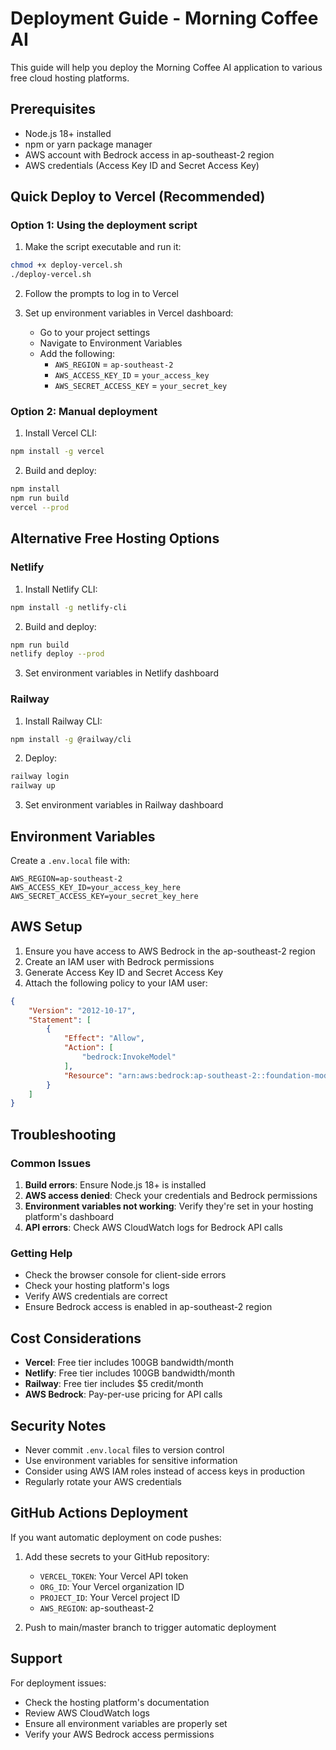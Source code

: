 # Deployment Guide - Morning Coffee AI

This guide will help you deploy the Morning Coffee AI application to various free cloud hosting platforms.

## Prerequisites

- Node.js 18+ installed
- npm or yarn package manager
- AWS account with Bedrock access in ap-southeast-2 region
- AWS credentials (Access Key ID and Secret Access Key)

## Quick Deploy to Vercel (Recommended)

### Option 1: Using the deployment script

1. Make the script executable and run it:
```bash
chmod +x deploy-vercel.sh
./deploy-vercel.sh
```

2. Follow the prompts to log in to Vercel

3. Set up environment variables in Vercel dashboard:
   - Go to your project settings
   - Navigate to Environment Variables
   - Add the following:
     - `AWS_REGION` = `ap-southeast-2`
     - `AWS_ACCESS_KEY_ID` = `your_access_key`
     - `AWS_SECRET_ACCESS_KEY` = `your_secret_key`

### Option 2: Manual deployment

1. Install Vercel CLI:
```bash
npm install -g vercel
```

2. Build and deploy:
```bash
npm install
npm run build
vercel --prod
```

## Alternative Free Hosting Options

### Netlify

1. Install Netlify CLI:
```bash
npm install -g netlify-cli
```

2. Build and deploy:
```bash
npm run build
netlify deploy --prod
```

3. Set environment variables in Netlify dashboard

### Railway

1. Install Railway CLI:
```bash
npm install -g @railway/cli
```

2. Deploy:
```bash
railway login
railway up
```

3. Set environment variables in Railway dashboard

## Environment Variables

Create a `.env.local` file with:

```env
AWS_REGION=ap-southeast-2
AWS_ACCESS_KEY_ID=your_access_key_here
AWS_SECRET_ACCESS_KEY=your_secret_key_here
```

## AWS Setup

1. Ensure you have access to AWS Bedrock in the ap-southeast-2 region
2. Create an IAM user with Bedrock permissions
3. Generate Access Key ID and Secret Access Key
4. Attach the following policy to your IAM user:

```json
{
    "Version": "2012-10-17",
    "Statement": [
        {
            "Effect": "Allow",
            "Action": [
                "bedrock:InvokeModel"
            ],
            "Resource": "arn:aws:bedrock:ap-southeast-2::foundation-model/anthropic.claude-3-haiku-20240307-v1:0"
        }
    ]
}
```

## Troubleshooting

### Common Issues

1. **Build errors**: Ensure Node.js 18+ is installed
2. **AWS access denied**: Check your credentials and Bedrock permissions
3. **Environment variables not working**: Verify they're set in your hosting platform's dashboard
4. **API errors**: Check AWS CloudWatch logs for Bedrock API calls

### Getting Help

- Check the browser console for client-side errors
- Check your hosting platform's logs
- Verify AWS credentials are correct
- Ensure Bedrock access is enabled in ap-southeast-2 region

## Cost Considerations

- **Vercel**: Free tier includes 100GB bandwidth/month
- **Netlify**: Free tier includes 100GB bandwidth/month  
- **Railway**: Free tier includes $5 credit/month
- **AWS Bedrock**: Pay-per-use pricing for API calls

## Security Notes

- Never commit `.env.local` files to version control
- Use environment variables for sensitive information
- Consider using AWS IAM roles instead of access keys in production
- Regularly rotate your AWS credentials

## GitHub Actions Deployment

If you want automatic deployment on code pushes:

1. Add these secrets to your GitHub repository:
   - `VERCEL_TOKEN`: Your Vercel API token
   - `ORG_ID`: Your Vercel organization ID
   - `PROJECT_ID`: Your Vercel project ID
   - `AWS_REGION`: ap-southeast-2

2. Push to main/master branch to trigger automatic deployment

## Support

For deployment issues:
- Check the hosting platform's documentation
- Review AWS CloudWatch logs
- Ensure all environment variables are properly set
- Verify your AWS Bedrock access permissions 
